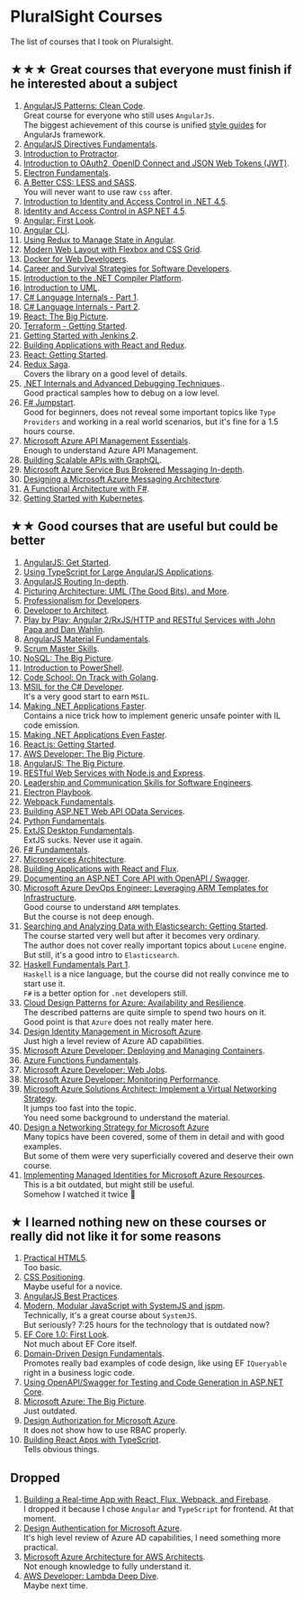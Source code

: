 # PluralSight Courses

The list of courses that I took on Pluralsight.

## ★★★ Great courses that everyone must finish if he interested about a subject

1. [AngularJS Patterns: Clean Code](https://app.pluralsight.com/library/courses/angularjs-patterns-clean-code/table-of-contents).\
   Great course for everyone who still uses `AngularJs`.\
   The biggest achievement of this course is unified [style guides](https://github.com/johnpapa/angular-styleguide) for AngularJs framework.
1. [AngularJS Directives Fundamentals](https://app.pluralsight.com/library/courses/angularjs-directive-fundamentals/table-of-contents).
1. [Introduction to Protractor](https://app.pluralsight.com/library/courses/protractor-introduction/table-of-contents).
1. [Introduction to OAuth2, OpenID Connect and JSON Web Tokens (JWT)](https://app.pluralsight.com/library/courses/oauth2-json-web-tokens-openid-connect-introduction/table-of-contents).
1. [Electron Fundamentals](https://app.pluralsight.com/library/courses/electron-fundamentals/table-of-contents).
1. [A Better CSS: LESS and SASS](https://app.pluralsight.com/library/courses/better-css/table-of-contents).\
   You will never want to use raw `css` after.
1. [Introduction to Identity and Access Control in .NET 4.5](https://app.pluralsight.com/library/courses/iac-intro/table-of-contents).
1. [Identity and Access Control in ASP.NET 4.5](https://app.pluralsight.com/library/courses/iac-aspnet/table-of-contents).
1. [Angular: First Look](https://app.pluralsight.com/library/courses/angular-2-first-look/table-of-contents).
1. [Angular CLI](https://app.pluralsight.com/library/courses/angular-cli/table-of-contents).
1. [Using Redux to Manage State in Angular](https://app.pluralsight.com/library/courses/angular-2-redux-manage-state/table-of-contents).
1. [Modern Web Layout with Flexbox and CSS Grid](https://app.pluralsight.com/library/courses/modern-web-layout-flexbox-css-grid/table-of-contents).
1. [Docker for Web Developers](https://app.pluralsight.com/library/courses/docker-web-development/table-of-contents).
1. [Career and Survival Strategies for Software Developers](https://app.pluralsight.com/library/courses/career-survival-strategies-4devs/table-of-contents).
1. [Introduction to the .NET Compiler Platform](https://app.pluralsight.com/library/courses/dotnet-compiler-platform-introduction/table-of-contents).
1. [Introduction to UML](https://app.pluralsight.com/library/courses/uml-introduction/table-of-contents).
1. [C# Language Internals - Part 1](https://app.pluralsight.com/library/courses/csharp-language-internals/table-of-contents).
1. [C# Language Internals - Part 2](https://app.pluralsight.com/library/courses/csharp-language-internals-part2/table-of-contents).
1. [React: The Big Picture](https://app.pluralsight.com/library/courses/react-big-picture/table-of-contents).
1. [Terraform - Getting Started](https://app.pluralsight.com/library/courses/terraform-getting-started/table-of-contents).
1. [Getting Started with Jenkins 2](https://app.pluralsight.com/library/courses/jenkins-2-getting-started/table-of-contentss).
1. [Building Applications with React and Redux](https://app.pluralsight.com/library/courses/react-redux-react-router-es6/table-of-contents).
1. [React: Getting Started](https://app.pluralsight.com/library/courses/react-js-getting-started/table-of-contents).
1. [Redux Saga](https://app.pluralsight.com/library/courses/redux-saga/table-of-contents).\
   Covers the library on a good level of details.
1. [.NET Internals and Advanced Debugging Techniques](https://app.pluralsight.com/library/courses/dotnet-internals-adv-debug/table-of-contents)..\
   Good practical samples how to debug on a low level.
1. [F# Jumpstart](https://app.pluralsight.com/library/courses/fsharp-jumpstart/table-of-contents).\
   Good for beginners, does not reveal some important topics like `Type Providers` and working in a real world scenarios, but it's fine for a 1.5 hours course.
1. [Microsoft Azure API Management Essentials](https://app.pluralsight.com/library/courses/microsoft-azure-api-management-essentials/table-of-contents).\
   Enough to understand Azure API Management.
1. [Building Scalable APIs with GraphQL](https://app.pluralsight.com/library/courses/graphql-scalable-apis/table-of-contents).
1. [Microsoft Azure Service Bus Brokered Messaging In-depth](https://app.pluralsight.com/library/courses/microsoft-azure-service-brokered-messaging/table-of-contents).
1. [Designing a Microsoft Azure Messaging Architecture](https://app.pluralsight.com/library/courses/microsoft-azure-messaging-architecture-designing/table-of-contents).
1. [A Functional Architecture with F#](https://app.pluralsight.com/library/courses/functional-architecture-fsharp/table-of-contents).
1. [Getting Started with Kubernetes](https://app.pluralsight.com/library/courses/getting-started-kubernetes/table-of-contents).

## ★★ Good courses that are useful but could be better

1. [AngularJS: Get Started](https://app.pluralsight.com/library/courses/angularjs-get-started/table-of-contents).
1. [Using TypeScript for Large AngularJS Applications](https://app.pluralsight.com/library/courses/using-typescript-large-angularjs-apps/table-of-contents).
1. [AngularJS Routing In-depth](https://app.pluralsight.com/library/courses/angular-routing-in-depth/table-of-contents).
1. [Picturing Architecture: UML (The Good Bits). and More](https://app.pluralsight.com/library/courses/picturing-architecture-uml/table-of-contents).
1. [Professionalism for Developers](https://app.pluralsight.com/library/courses/professionalism-for-developers/table-of-contents).
1. [Developer to Architect](https://app.pluralsight.com/library/courses/developer-to-architect/table-of-contents).
1. [Play by Play: Angular 2/RxJS/HTTP and RESTful Services with John Papa and Dan Wahlin](https://app.pluralsight.com/library/courses/play-by-play-angular-2-rxjs-http-restful-services-john-papa-dan-wahlin/table-of-contents).
1. [AngularJS Material Fundamentals](https://app.pluralsight.com/library/courses/angular-material-fundamentals/table-of-contents).
1. [Scrum Master Skills](https://app.pluralsight.com/library/courses/scrum-master-skills/table-of-contents).
1. [NoSQL: The Big Picture](https://app.pluralsight.com/library/courses/nosql-big-pic/table-of-contents).
1. [Introduction to PowerShell](https://app.pluralsight.com/library/courses/powershell-intro/table-of-contents).
1. [Code School: On Track with Golang](https://app.pluralsight.com/library/courses/code-school-on-track-with-golang/table-of-contents).
1. [MSIL for the C# Developer](https://app.pluralsight.com/library/courses/msil-csharp-developer/table-of-contents).\
   It's a very good start to earn `MSIL`.
1. [Making .NET Applications Faster](https://app.pluralsight.com/library/courses/making-dotnet-applications-faster/table-of-contents).\
   Contains a nice trick how to implement generic unsafe pointer with IL code emission.
1. [Making .NET Applications Even Faster](https://app.pluralsight.com/library/courses/making-dotnet-applications-even-faster/).
1. [React.js: Getting Started](https://app.pluralsight.com/library/courses/react-js-getting-started/).
1. [AWS Developer: The Big Picture](https://app.pluralsight.com/library/courses/aws-developer-big-picture/).
1. [AngularJS: The Big Picture](https://app.pluralsight.com/library/courses/angular-big-picture/table-of-contents).
1. [RESTful Web Services with Node.js and Express](https://app.pluralsight.com/library/courses/node-js-express-rest-web-services/table-of-contents).
1. [Leadership and Communication Skills for Software Engineers](https://app.pluralsight.com/library/courses/leadership-communication-software-engineers/table-of-contents).
1. [Electron Playbook](https://app.pluralsight.com/library/courses/electron-playbook/table-of-contents).
1. [Webpack Fundamentals](https://app.pluralsight.com/library/courses/webpack-fundamentals/table-of-contents).
1. [Building ASP.NET Web API OData Services](https://app.pluralsight.com/library/courses/aspnetwebapi-odata/table-of-contents).
1. [Python Fundamentals](https://app.pluralsight.com/library/courses/python-fundamentals/table-of-contents).
1. [ExtJS Desktop Fundamentals](https://app.pluralsight.com/library/courses/extjs-desktop-fundamentals/table-of-contents).\
   ExtJS sucks. Never use it again.
1. [F# Fundamentals](https://app.pluralsight.com/library/courses/fsharp-fundamentals/table-of-contents).
1. [Microservices Architecture](https://app.pluralsight.com/library/courses/microservices-architecture/table-of-contents).
1. [Building Applications with React and Flux](https://app.pluralsight.com/library/courses/react-flux-building-applications/table-of-contents).
1. [Documenting an ASP.NET Core API with OpenAPI / Swagger](https://app.pluralsight.com/library/courses/aspdotnet-core-api-openapi-swagger/table-of-contents).
1. [Microsoft Azure DevOps Engineer: Leveraging ARM Templates for Infrastructure](https://app.pluralsight.com/library/courses/microsoft-azure-arm-templates-infrastructure-devops/table-of-contents).\
   Good course to understand `ARM` templates.\
   But the course is not deep enough.
1. [Searching and Analyzing Data with Elasticsearch: Getting Started](https://app.pluralsight.com/library/courses/elasticsearch-analyzing-data/table-of-contents).\
   The course started very well but after it becomes very ordinary.\
   The author does not cover really important topics about `Lucene` engine.\
   But still, it's a good intro to `Elasticsearch`.
1. [Haskell Fundamentals Part 1](https://app.pluralsight.com/library/courses/haskell-fundamentals-part1/table-of-contents).\
   `Haskell` is a nice language, but the course did not really convince me to start use it.\
   `F#` is a better option for `.net` developers still.
1. [Cloud Design Patterns for Azure: Availability and Resilience](https://app.pluralsight.com/library/courses/azure-design-patterns-availability-resilience/table-of-contents).\
   The described patterns are quite simple to spend two hours on it.\
   Good point is that `Azure` does not really mater here.
1. [Design Identity Management in Microsoft Azure](https://app.pluralsight.com/library/courses/microsoft-azure-identity-management-design/table-of-contents).\
   Just high a level review of Azure AD capabilities.
1. [Microsoft Azure Developer: Deploying and Managing Containers](https://app.pluralsight.com/library/courses/microsoft-azure-containers-deploying-managing/table-of-contents).
1. [Azure Functions Fundamentals](https://app.pluralsight.com/library/courses/azure-functions-fundamentals/table-of-contents).
1. [Microsoft Azure Developer: Web Jobs](https://app.pluralsight.com/library/courses/microsoft-azure-web-jobs/table-of-contents).
1. [Microsoft Azure Developer: Monitoring Performance](https://app.pluralsight.com/library/courses/microsoft-azure-performance-monitoring/table-of-contents).
1. [Microsoft Azure Solutions Architect: Implement a Virtual Networking Strategy](https://app.pluralsight.com/library/courses/microsoft-azure-solutions-architect-implement-virtual-networking-strategy/table-of-contents).\
   It jumps too fast into the topic.\
   You need some background to understand the material.
1. [Design a Networking Strategy for Microsoft Azure](https://app.pluralsight.com/library/courses/microsoft-azure-networking-strategy-design/table-of-contents)\
   Many topics have been covered, some of them in detail and with good examples.\
   But some of them were very superficially covered and deserve their own course.
1. [Implementing Managed Identities for Microsoft Azure Resources](https://app.pluralsight.com/library/courses/microsoft-azure-resources-managed-identities-implementing/table-of-contents).\
   This is a bit outdated, but might still be useful.\
   Somehow I watched it twice :facepalm:

## ★ I learned nothing new on these courses or really did not like it for some reasons

1. [Practical HTML5](https://app.pluralsight.com/library/courses/practical-html5/table-of-contents).\
   Too basic.
1. [CSS Positioning](https://app.pluralsight.com/library/courses/css-positioning-1834/table-of-contents).\
   Maybe useful for a novice.
1. [AngularJS Best Practices](https://app.pluralsight.com/library/courses/angular-best-practices/table-of-contents).
1. [Modern, Modular JavaScript with SystemJS and jspm](https://app.pluralsight.com/library/courses/javascript-systemjs-jspm/table-of-contents).\
   Technically, it's a great course about `SystemJS`.\
   But seriously? 7:25 hours for the technology that is outdated now?
1. [EF Core 1.0: First Look](https://app.pluralsight.com/library/courses/play-by-play-ef-core-1-0-first-look-julie-lerman/table-of-contents).\
   Not much about EF Core itself.
1. [Domain-Driven Design Fundamentals](https://app.pluralsight.com/library/courses/domain-driven-design-fundamentals/table-of-contents).\
   Promotes really bad examples of code design, like using EF `IQueryable` right in a business logic code.
1. [Using OpenAPI/Swagger for Testing and Code Generation in ASP.NET Core](https://app.pluralsight.com/library/courses/asp-dot-net-openapi-swagger-testing-code-generation/table-of-contents).
1. [Microsoft Azure: The Big Picture](https://app.pluralsight.com/library/courses/microsoft-azure-big-picture/).\
   Just outdated.
1. [Design Authorization for Microsoft Azure](https://app.pluralsight.com/library/courses/microsoft-azure-authorization-design/table-of-contents).\
   It does not show how to use RBAC properly.
1. [Building React Apps with TypeScript](https://app.pluralsight.com/library/courses/react-apps-typescript-building).\
   Tells obvious things.

## Dropped

1. [Building a Real-time App with React, Flux, Webpack, and Firebase](https://app.pluralsight.com/library/courses/build-isomorphic-app-react-flux-webpack-firebase/table-of-contents).\
   I dropped it because I chose `Angular` and `TypeScript` for frontend. At that moment.
1. [Design Authentication for Microsoft Azure](https://app.pluralsight.com/library/courses/microsoft-azure-authentication-design/table-of-contents).\
   It's high level review of Azure AD capabilities, I need something more practical.
1. [Microsoft Azure Architecture for AWS Architects](https://app.pluralsight.com/library/courses/microsoft-azure-architecture-aws-architects-update/table-of-contents).\
   Not enough knowledge to fully understand it.
1. [AWS Developer: Lambda Deep Dive](https://app.pluralsight.com/library/courses/aws-developer-lambda-deep-dive/table-of-contents).\
   Maybe next time.

